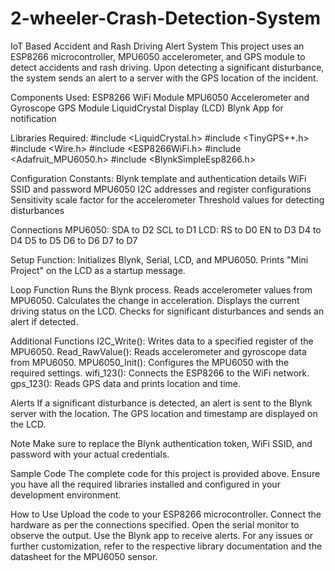 # 2-wheeler-Crash-Detection-System
IoT Based Accident and Rash Driving Alert System
This project uses an ESP8266 microcontroller, MPU6050 accelerometer, and GPS module to detect accidents and rash driving. Upon detecting a significant disturbance, the system sends an alert to a server with the GPS location of the incident.

Components Used:
ESP8266 WiFi Module
MPU6050 Accelerometer and Gyroscope
GPS Module
LiquidCrystal Display (LCD)
Blynk App for notification

Libraries Required:
#include <LiquidCrystal.h>
#include <TinyGPS++.h>
#include <Wire.h>
#include <ESP8266WiFi.h>
#include <Adafruit_MPU6050.h>
#include <BlynkSimpleEsp8266.h>

Configuration Constants:
Blynk template and authentication details
WiFi SSID and password
MPU6050 I2C addresses and register configurations
Sensitivity scale factor for the accelerometer
Threshold values for detecting disturbances

Connections
MPU6050:
SDA to D2
SCL to D1
LCD:
RS to D0
EN to D3
D4 to D4
D5 to D5
D6 to D6
D7 to D7

Setup Function:
Initializes Blynk, Serial, LCD, and MPU6050.
Prints "Mini Project" on the LCD as a startup message.

Loop Function
Runs the Blynk process.
Reads accelerometer values from MPU6050.
Calculates the change in acceleration.
Displays the current driving status on the LCD.
Checks for significant disturbances and sends an alert if detected.

Additional Functions
I2C_Write(): Writes data to a specified register of the MPU6050.
Read_RawValue(): Reads accelerometer and gyroscope data from MPU6050.
MPU6050_Init(): Configures the MPU6050 with the required settings.
wifi_123(): Connects the ESP8266 to the WiFi network.
gps_123(): Reads GPS data and prints location and time.

Alerts
If a significant disturbance is detected, an alert is sent to the Blynk server with the location.
The GPS location and timestamp are displayed on the LCD.

Note
Make sure to replace the Blynk authentication token, WiFi SSID, and password with your actual credentials.

Sample Code
The complete code for this project is provided above. Ensure you have all the required libraries installed and configured in your development environment.

How to Use
Upload the code to your ESP8266 microcontroller.
Connect the hardware as per the connections specified.
Open the serial monitor to observe the output.
Use the Blynk app to receive alerts.
For any issues or further customization, refer to the respective library documentation and the datasheet for the MPU6050 sensor.
